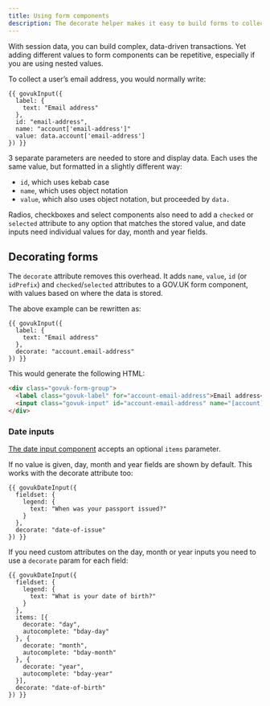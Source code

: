 ```yaml
---
title: Using form components
description: The decorate helper makes it easy to build forms to collect data.
---
```


With session data, you can build complex, data-driven transactions. Yet adding different values to form components can be repetitive, especially if you are using nested values.

To collect a user’s email address, you would normally write:

```njk
{{ govukInput({
  label: {
    text: "Email address"
  },
  id: "email-address",
  name: "account['email-address']"
  value: data.account['email-address']
}) }}
```

3 separate parameters are needed to store and display data. Each uses the same value, but formatted in a slightly different way:

* `id`, which uses kebab case
* `name`, which uses object notation
* `value`, which also uses object notation, but proceeded by `data.`

Radios, checkboxes and select components also need to add a `checked` or `selected` attribute to any option that matches the stored value, and date inputs need individual values for day, month and year fields.

## Decorating forms

The `decorate` attribute removes this overhead. It adds `name`, `value`, `id` (or `idPrefix`) and `checked`/`selected` attributes to a GOV.UK form component, with values based on where the data is stored.

The above example can be rewritten as:

```njk
{{ govukInput({
  label: {
    text: "Email address"
  },
  decorate: "account.email-address"
}) }}
```

This would generate the following HTML:

```html
<div class="govuk-form-group">
  <label class="govuk-label" for="account-email-address">Email address</label>
  <input class="govuk-input" id="account-email-address" name="[account][email-address]" type="text" value="jane.doe@example.com">
</div>
```

### Date inputs

[The date input component](https://design-system.service.gov.uk/components/date-input/) accepts an optional `items` parameter.

If no value is given, day, month and year fields are shown by default. This works with the decorate attribute too:

```njk
{{ govukDateInput({
  fieldset: {
    legend: {
      text: "When was your passport issued?"
    }
  },
  decorate: "date-of-issue"
}) }}
```

If you need custom attributes on the day, month or year inputs you need to use a `decorate` param for each field:

```njk
{{ govukDateInput({
  fieldset: {
    legend: {
      text: "What is your date of birth?"
    }
  },
  items: [{
    decorate: "day",
    autocomplete: "bday-day"
  }, {
    decorate: "month",
    autocomplete: "bday-month"
  }, {
    decorate: "year",
    autocomplete: "bday-year"
  }],
  decorate: "date-of-birth"
}) }}
```
